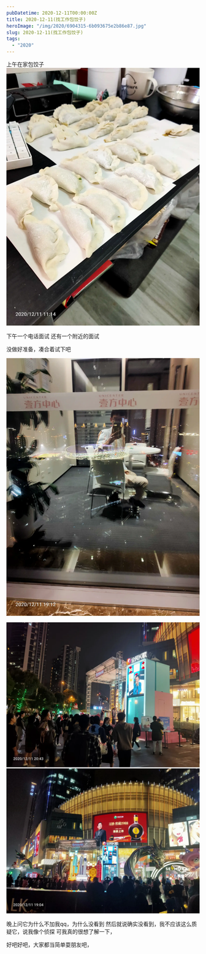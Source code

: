 ```yaml
---
pubDatetime: 2020-12-11T00:00:00Z
title: 2020-12-11(找工作包饺子)
heroImage: "/img/2020/6904315-6b093675e2b86e87.jpg"
slug: 2020-12-11(找工作包饺子)
tags:
  - "2020"
---
```


上午在家包饺子
![](../../../../public/img/2020/6904315-6b093675e2b86e87.jpg)

下午一个电话面试
还有一个附近的面试

没做好准备，凑合着试下吧

![](../../../../public/img/2020/6904315-97fdf6b1fe8d4cca.jpg)

![](../../../../public/img/2020/6904315-af86b34f72188a29.jpg)
![](../../../../public/img/2020/6904315-b2e74c074a61b0e5.jpg)

晚上问它为什么不加我qq，为什么没看到
然后就说确实没看到，我不应该这么质疑它，说我像个侦探
可我真的很想了解一下，

好吧好吧，大家都当简单耍朋友吧，
